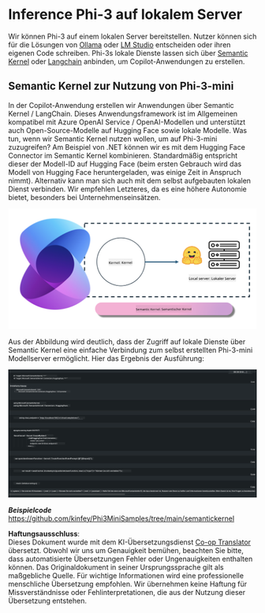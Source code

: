 <!--
CO_OP_TRANSLATOR_METADATA:
{
  "original_hash": "bcf5dd7031db0031abdb9dd0c05ba118",
  "translation_date": "2025-07-16T20:54:58+00:00",
  "source_file": "md/01.Introduction/03/Local_Server_Inference.md",
  "language_code": "de"
}
-->
# **Inference Phi-3 auf lokalem Server**

Wir können Phi-3 auf einem lokalen Server bereitstellen. Nutzer können sich für die Lösungen von [Ollama](https://ollama.com) oder [LM Studio](https://llamaedge.com) entscheiden oder ihren eigenen Code schreiben. Phi-3s lokale Dienste lassen sich über [Semantic Kernel](https://github.com/microsoft/semantic-kernel?WT.mc_id=aiml-138114-kinfeylo) oder [Langchain](https://www.langchain.com/) anbinden, um Copilot-Anwendungen zu erstellen.

## **Semantic Kernel zur Nutzung von Phi-3-mini**

In der Copilot-Anwendung erstellen wir Anwendungen über Semantic Kernel / LangChain. Dieses Anwendungsframework ist im Allgemeinen kompatibel mit Azure OpenAI Service / OpenAI-Modellen und unterstützt auch Open-Source-Modelle auf Hugging Face sowie lokale Modelle. Was tun, wenn wir Semantic Kernel nutzen wollen, um auf Phi-3-mini zuzugreifen? Am Beispiel von .NET können wir es mit dem Hugging Face Connector im Semantic Kernel kombinieren. Standardmäßig entspricht dieser der Modell-ID auf Hugging Face (beim ersten Gebrauch wird das Modell von Hugging Face heruntergeladen, was einige Zeit in Anspruch nimmt). Alternativ kann man sich auch mit dem selbst aufgebauten lokalen Dienst verbinden. Wir empfehlen Letzteres, da es eine höhere Autonomie bietet, besonders bei Unternehmenseinsätzen.

![sk](../../../../../translated_images/sk.d03785c25edc6d445a2e9ae037979e544e0b0c482f43c7617b0324e717b9af62.de.png)

Aus der Abbildung wird deutlich, dass der Zugriff auf lokale Dienste über Semantic Kernel eine einfache Verbindung zum selbst erstellten Phi-3-mini Modellserver ermöglicht. Hier das Ergebnis der Ausführung:

![skrun](../../../../../translated_images/skrun.5aafc1e7197dca2020eefcaeaaee184d29bb0cf1c37b00fd9c79acc23a6dc8d2.de.png)

***Beispielcode*** https://github.com/kinfey/Phi3MiniSamples/tree/main/semantickernel

**Haftungsausschluss**:  
Dieses Dokument wurde mit dem KI-Übersetzungsdienst [Co-op Translator](https://github.com/Azure/co-op-translator) übersetzt. Obwohl wir uns um Genauigkeit bemühen, beachten Sie bitte, dass automatisierte Übersetzungen Fehler oder Ungenauigkeiten enthalten können. Das Originaldokument in seiner Ursprungssprache gilt als maßgebliche Quelle. Für wichtige Informationen wird eine professionelle menschliche Übersetzung empfohlen. Wir übernehmen keine Haftung für Missverständnisse oder Fehlinterpretationen, die aus der Nutzung dieser Übersetzung entstehen.